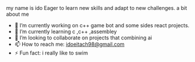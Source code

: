 

##
my name is ido 
Eager to learn new skills and adapt to new challenges. 
a bit about me 
  - 🔭 I’m currently working on c++ game bot and some sides react projects.
  - 🌱 I’m currently learning c ,c++ ,assembley
  - 👯 I’m looking to collaborate on projects that combining ai  
  - 📫 How to reach me: idoeitach98@gmail.com 
  - ⚡ Fun fact: i really like to swim 
